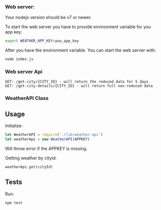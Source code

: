 ### Web server:

Your nodejs version should be v7 or newer.

To start the web server you have to provide environment variable for you app key:

```bash
export WEATHER_APP_KEY=you_app_key
```

After you have the environment variable. You can start the web server with:

```bash
node index.js
```

### Web server Api

```
GET: /get-city/{CITY_ID} - will return the reduced data for 5 days
GET: /get-city-details/{CITY_ID} - will return full non-reduced data
```

### WeatherAPI Class

## Usage

Initialize:

```js
let WeatherAPI = require('./lib/weather-api')
let weatherApi = new WeatherAPI(APPKEY)
```

Will throw error if the APPKEY is missing.

Getting weather by cityid:

```js
weatherApi.get(cityId)
```

## Tests

Run:

```bash
npm test
```